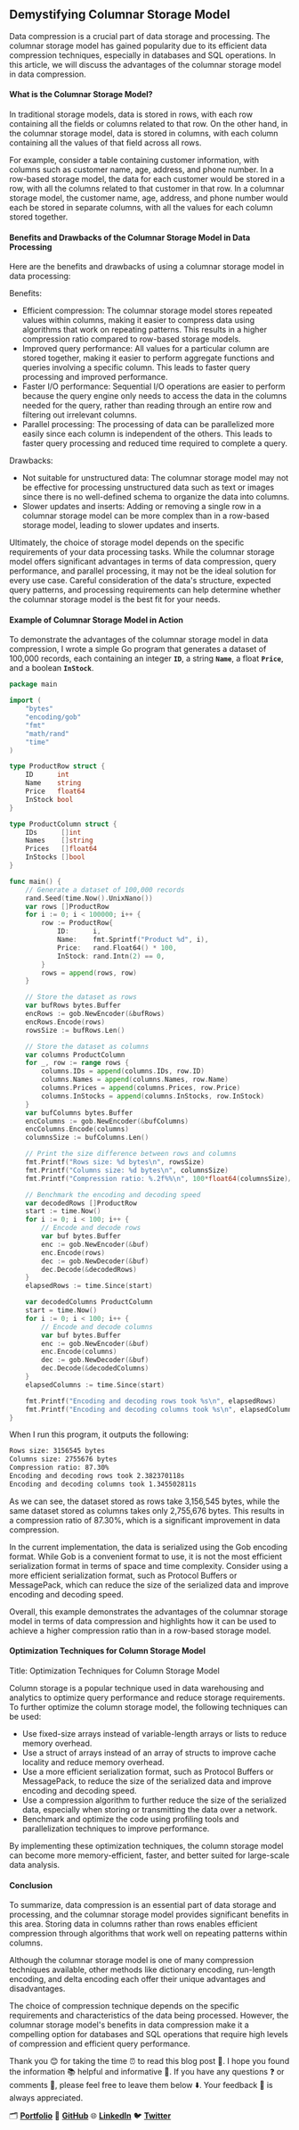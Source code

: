 ## **Demystifying Columnar Storage Model**

Data compression is a crucial part of data storage and processing. The columnar storage model has gained popularity due to its efficient data compression techniques, especially in databases and SQL operations. In this article, we will discuss the advantages of the columnar storage model in data compression.

#### **What is the Columnar Storage Model?**

In traditional storage models, data is stored in rows, with each row containing all the fields or columns related to that row. On the other hand, in the columnar storage model, data is stored in columns, with each column containing all the values of that field across all rows.

For example, consider a table containing customer information, with columns such as customer name, age, address, and phone number. In a row-based storage model, the data for each customer would be stored in a row, with all the columns related to that customer in that row. In a columnar storage model, the customer name, age, address, and phone number would each be stored in separate columns, with all the values for each column stored together.

#### **Benefits and Drawbacks of the Columnar Storage Model in Data Processing**

Here are the benefits and drawbacks of using a columnar storage model in data processing:

Benefits:

- Efficient compression: The columnar storage model stores repeated values within columns, making it easier to compress data using algorithms that work on repeating patterns. This results in a higher compression ratio compared to row-based storage models.
- Improved query performance: All values for a particular column are stored together, making it easier to perform aggregate functions and queries involving a specific column. This leads to faster query processing and improved performance.
- Faster I/O performance: Sequential I/O operations are easier to perform because the query engine only needs to access the data in the columns needed for the query, rather than reading through an entire row and filtering out irrelevant columns.
- Parallel processing: The processing of data can be parallelized more easily since each column is independent of the others. This leads to faster query processing and reduced time required to complete a query.

Drawbacks:

- Not suitable for unstructured data: The columnar storage model may not be effective for processing unstructured data such as text or images since there is no well-defined schema to organize the data into columns.
- Slower updates and inserts: Adding or removing a single row in a columnar storage model can be more complex than in a row-based storage model, leading to slower updates and inserts.

Ultimately, the choice of storage model depends on the specific requirements of your data processing tasks. While the columnar storage model offers significant advantages in terms of data compression, query performance, and parallel processing, it may not be the ideal solution for every use case. Careful consideration of the data's structure, expected query patterns, and processing requirements can help determine whether the columnar storage model is the best fit for your needs.

#### **Example of Columnar Storage Model in Action**

To demonstrate the advantages of the columnar storage model in data compression, I wrote a simple Go program that generates a dataset of 100,000 records, each containing an integer **`ID`**, a string **`Name`**, a float **`Price`**, and a boolean **`InStock`**.

```go
package main

import (
    "bytes"
    "encoding/gob"
    "fmt"
    "math/rand"
    "time"
)

type ProductRow struct {
    ID      int
    Name    string
    Price   float64
    InStock bool
}

type ProductColumn struct {
    IDs      []int
    Names    []string
    Prices   []float64
    InStocks []bool
}

func main() {
    // Generate a dataset of 100,000 records
    rand.Seed(time.Now().UnixNano())
    var rows []ProductRow
    for i := 0; i < 100000; i++ {
        row := ProductRow{
            ID:      i,
            Name:    fmt.Sprintf("Product %d", i),
            Price:   rand.Float64() * 100,
            InStock: rand.Intn(2) == 0,
        }
        rows = append(rows, row)
    }

    // Store the dataset as rows
    var bufRows bytes.Buffer
    encRows := gob.NewEncoder(&bufRows)
    encRows.Encode(rows)
    rowsSize := bufRows.Len()

    // Store the dataset as columns
    var columns ProductColumn
    for _, row := range rows {
        columns.IDs = append(columns.IDs, row.ID)
        columns.Names = append(columns.Names, row.Name)
        columns.Prices = append(columns.Prices, row.Price)
        columns.InStocks = append(columns.InStocks, row.InStock)
    }
    var bufColumns bytes.Buffer
    encColumns := gob.NewEncoder(&bufColumns)
    encColumns.Encode(columns)
    columnsSize := bufColumns.Len()

    // Print the size difference between rows and columns
    fmt.Printf("Rows size: %d bytes\n", rowsSize)
    fmt.Printf("Columns size: %d bytes\n", columnsSize)
    fmt.Printf("Compression ratio: %.2f%%\n", 100*float64(columnsSize)/float64(rowsSize))

    // Benchmark the encoding and decoding speed
    var decodedRows []ProductRow
    start := time.Now()
    for i := 0; i < 100; i++ {
        // Encode and decode rows
        var buf bytes.Buffer
        enc := gob.NewEncoder(&buf)
        enc.Encode(rows)
        dec := gob.NewDecoder(&buf)
        dec.Decode(&decodedRows)
    }
    elapsedRows := time.Since(start)

    var decodedColumns ProductColumn
    start = time.Now()
    for i := 0; i < 100; i++ {
        // Encode and decode columns
        var buf bytes.Buffer
        enc := gob.NewEncoder(&buf)
        enc.Encode(columns)
        dec := gob.NewDecoder(&buf)
        dec.Decode(&decodedColumns)
    }
    elapsedColumns := time.Since(start)

    fmt.Printf("Encoding and decoding rows took %s\n", elapsedRows)
    fmt.Printf("Encoding and decoding columns took %s\n", elapsedColumns)
}
```

When I run this program, it outputs the following:

```bash
Rows size: 3156545 bytes
Columns size: 2755676 bytes
Compression ratio: 87.30%
Encoding and decoding rows took 2.382370118s
Encoding and decoding columns took 1.345502811s
```

As we can see, the dataset stored as rows take 3,156,545 bytes, while the same dataset stored as columns takes only 2,755,676 bytes. This results in a compression ratio of 87.30%, which is a significant improvement in data compression.

In the current implementation, the data is serialized using the Gob encoding format. While Gob is a convenient format to use, it is not the most efficient serialization format in terms of space and time complexity. Consider using a more efficient serialization format, such as Protocol Buffers or MessagePack, which can reduce the size of the serialized data and improve encoding and decoding speed.

Overall, this example demonstrates the advantages of the columnar storage model in terms of data compression and highlights how it can be used to achieve a higher compression ratio than in a row-based storage model.

#### **Optimization Techniques for Column Storage Model**

Title: Optimization Techniques for Column Storage Model

Column storage is a popular technique used in data warehousing and analytics to optimize query performance and reduce storage requirements. To further optimize the column storage model, the following techniques can be used:

- Use fixed-size arrays instead of variable-length arrays or lists to reduce memory overhead.
- Use a struct of arrays instead of an array of structs to improve cache locality and reduce memory overhead.
- Use a more efficient serialization format, such as Protocol Buffers or MessagePack, to reduce the size of the serialized data and improve encoding and decoding speed.
- Use a compression algorithm to further reduce the size of the serialized data, especially when storing or transmitting the data over a network.
- Benchmark and optimize the code using profiling tools and parallelization techniques to improve performance.

By implementing these optimization techniques, the column storage model can become more memory-efficient, faster, and better suited for large-scale data analysis.

#### **Conclusion**

To summarize, data compression is an essential part of data storage and processing, and the columnar storage model provides significant benefits in this area. Storing data in columns rather than rows enables efficient compression through algorithms that work well on repeating patterns within columns.

Although the columnar storage model is one of many compression techniques available, other methods like dictionary encoding, run-length encoding, and delta encoding each offer their unique advantages and disadvantages.

The choice of compression technique depends on the specific requirements and characteristics of the data being processed. However, the columnar storage model's benefits in data compression make it a compelling option for databases and SQL operations that require high levels of compression and efficient query performance.

Thank you 😊 for taking the time ⏰ to read this blog post 📖. I hope you found the information 📚 helpful and informative 🧠. If you have any questions ❓ or comments 💬, please feel free to leave them below ⬇️. Your feedback 📝 is always appreciated.

🗂️ **[Portfolio](https://iamrajiv.github.io/)** 🐙 **[GitHub](https://github.com/iamrajiv)** 🌐 **[LinkedIn](https://www.linkedin.com/in/iamrajivranjansingh)** 🐦 **[Twitter](https://twitter.com/therajiv)**
